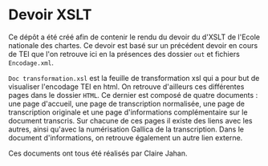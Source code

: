 # Devoir XSLT

Ce dépôt a été créé afin de contenir le rendu du devoir du d'XSLT de l'Ecole nationale des chartes.
Ce devoir est basé sur un précédent devoir en cours de TEI que l'on retrouve ici en la présences des dossier ``out`` et fichiers ``Encodage.xml``. 

``Doc transformation.xsl`` est la feuille de transformation xsl qui a pour but de visualiser l'encodage TEI en html. On retrouve d'ailleurs ces différentes pages dans le dossier ``HTML``. 
Ce dernier est composé de quatre documents : une page d'accueil, une page de transcription normalisée, une page de transcription originale et une page d'informations complémentaire sur le document transcris. Sur chacune de ces pages il existe des liens avec les autres, ainsi qu'avec la numérisation Gallica de la transcription. Dans le document d'informations, on retrouve également un autre lien externe.

Ces documents ont tous été réalisés par Claire Jahan.

